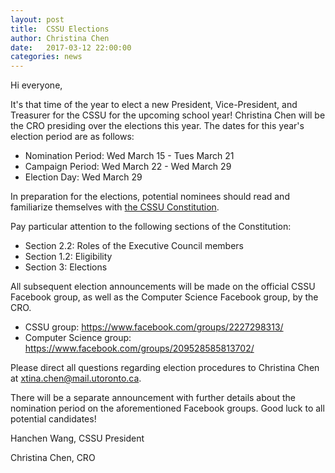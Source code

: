 ```yaml
---
layout: post
title:  CSSU Elections
author: Christina Chen
date:   2017-03-12 22:00:00
categories: news
---
```


Hi everyone,

It's that time of the year to elect a new President, Vice-President, and Treasurer for the CSSU for the upcoming school year! Christina Chen will be the CRO presiding over the elections this year. The dates for this year's election period are as follows:

- Nomination Period: Wed March 15 - Tues March 21
- Campaign Period: Wed March 22 - Wed March 29
- Election Day: Wed March 29

In preparation for the elections, potential nominees should read and familiarize themselves with [the CSSU Constitution](https://docs.google.com/document/d/1KNo62xN3E9IX6QqUXL9ngkWcYEGUfUTzVw0J6-wmFNM/edit?usp=sharing).

Pay particular attention to the following sections of the Constitution:

- Section 2.2: Roles of the Executive Council members
- Section 1.2: Eligibility
- Section 3: Elections

All subsequent election announcements will be made on the official CSSU Facebook group, as well as the Computer Science Facebook group, by the CRO.

- CSSU group: <https://www.facebook.com/groups/2227298313/>
- Computer Science group: <https://www.facebook.com/groups/209528585813702/>

Please direct all questions regarding election procedures to Christina Chen at [xtina.chen@mail.utoronto.ca](mailto:xtina.chen@mail.utoronto.ca).

There will be a separate announcement with further details about the nomination period on the aforementioned Facebook groups. Good luck to all potential candidates!

Hanchen Wang, CSSU President

Christina Chen, CRO
